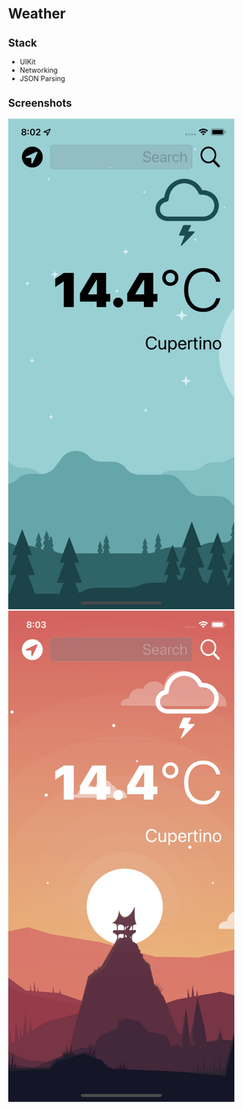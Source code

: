 # Weather 

## Stack
* UIKit
* Networking
* JSON Parsing

## Screenshots
![alt text](Screenshots/1.png) ![alt text](Screenshots/2.png)  
